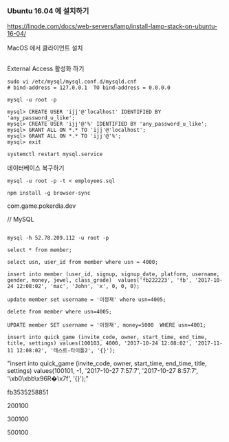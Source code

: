 

### Ubuntu 16.04 에 설치하기

https://linode.com/docs/web-servers/lamp/install-lamp-stack-on-ubuntu-16-04/

MacOS 에서 클라이언트 설치
```
```



External Access 활성화 하기
```
sudo vi /etc/mysql/mysql.conf.d/mysqld.cnf
# bind-address = 127.0.0.1  TO bind-address = 0.0.0.0

mysql -u root -p

mysql> CREATE USER 'ijj'@'localhost' IDENTIFIED BY 'any_password_u_like';
mysql> CREATE USER 'ijj'@'%' IDENTIFIED BY 'any_password_u_like';
mysql> GRANT ALL ON *.* TO 'ijj'@'localhost';
mysql> GRANT ALL ON *.* TO 'ijj'@'%';
mysql> exit

systemctl restart mysql.service
```

데이터베이스 복구하기
```
mysql -u root -p -t < employees.sql
```





```
npm install -g browser-sync
```
com.game.pokerdia.dev

// MySQL

``` shell

mysql -h 52.78.209.112 -u root -p

select * from member;

select usn, user_id from member where usn = 4000;

insert into member (user_id, signup, signup_date, platform, username, gender, money, jewel, class_grade)  values('fb222223', 'fb', '2017-10-24 12:08:02', 'mac', 'John', 'x', 0, 0, 0);

update member set username = '이정재' where usn=4005;

delete from member where usn=4005;

UPDATE member SET username = '이정재', money=5000  WHERE usn=4001;

```

```
insert into quick_game (invite_code, owner, start_time, end_time, title, settings) values(100103, 4000, '2017-10-24 12:08:02', '2017-11-11 12:08:02', '테스트-타이틀2', '{}');

```

"insert into quick_game (invite_code, owner, start_time, end_time, title, settings) values(100101, -1, '2017-10-27 7:57:7', '2017-10-27 8:57:7', '\xb0\xbb\x96R�\x7f', '{}');"

fb3535258851

200100

300100

500100




